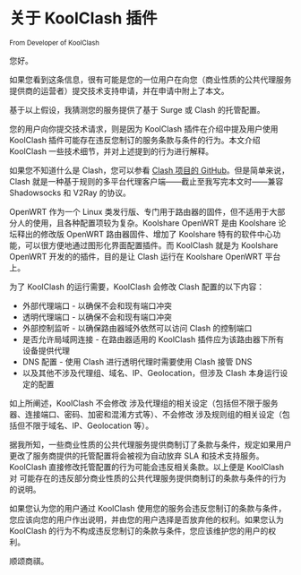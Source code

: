 # 关于 KoolClash 插件

<small>From Developer of KoolClash</small>

您好。

如果您看到这条信息，很有可能是您的一位用户在向您（商业性质的公共代理服务提供商的运营者）提交技术支持申请，并在申请中附上了本文。

基于以上假设，我猜测您的服务提供了基于 Surge 或 Clash 的托管配置。

您的用户向你提交技术请求，则是因为 KoolClash 插件在介绍中提及用户使用 KoolClash 插件可能存在违反您制订的服务条款与条件的行为。本文介绍 KoolClash 一些技术细节，并对上述提到的行为进行解释。

如果您不知道什么是 Clash，您可以参看 [Clash 项目的 GitHub](https://github.com/Dreamacro/clash)。但是简单来说，Clash 就是一种基于规则的多平台代理客户端——截止至我写完本文时——兼容 Shadowsocks 和 V2Ray 的协议。

OpenWRT 作为一个 Linux 类发行版、专门用于路由器的固件，但不适用于大部分人的使用，且各种配置项较为复杂。Koolshare OpenWRT 是由 Koolshare 论坛释出的修改版 OpenWRT 路由器固件、增加了 Koolshare 特有的软件中心功能，可以很方便地通过图形化界面配置插件。而 KoolClash 就是为 Koolshare OpenWRT 开发的的插件，目的是让 Clash 运行在 Koolshare OpenWRT 平台上。


为了 KoolClash 的运行需要，KoolClash 会修改 Clash 配置的以下内容：

- 外部代理端口 - 以确保不会和现有端口冲突
- 透明代理端口 - 以确保不会和现有端口冲突
- 外部控制监听 - 以确保路由器域外依然可以访问 Clash 的控制端口
- 是否允许局域网连接 - 在路由器适用的 KoolClash 插件应为该路由器下所有设备提供代理
- DNS 配置 - 使用 Clash 进行透明代理时需要使用 Clash 接管 DNS
- 以及其他不涉及代理组、域名、IP、Geolocation，但涉及 Clash 本身运行设定的配置

如上所阐述，KoolClash 不会修改 涉及代理组的相关设定（包括但不限于服务器、连接端口、密码、加密和混淆方式等）、不会修改 涉及规则组的相关设定（包括但不限于域名、IP、Geolocation 等）。

据我所知，一些商业性质的公共代理服务提供商制订了条款与条件，规定如果用户更改了服务商提供的托管配置将会被视为自动放弃 SLA 和技术支持服务。KoolClash 直接修改托管配置的行为可能会违反相关条款。以上便是 KoolClash 对 可能存在的违反部分商业性质的公共代理服务提供商制订的条款与条件的行为 的说明。

如果您认为您的用户通过 KoolClash 使用您的服务会违反您制订的条款与条件，您应该向您的用户作出说明，并由您的用户选择是否放弃他的权利。如果您认为 KoolClash 的行为不构成违反您制订的条款与条件，您应该维护您的用户的权利。

顺颂商祺。